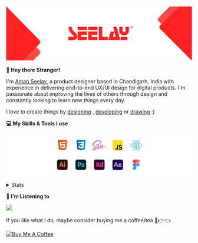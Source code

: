 [![banner](./images/seelay.svg)](https://www.seelay.in)

**👋 Hey there Stranger!**

I'm [Aman Seelay](https://www.seelay.in), a product designer based in Chandigarh, India with experience in delivering end-to-end UX/UI design for digital products. I'm passionate about improving the lives of others through design and constantly looking to learn new things every day.

I love to create things by [designing](https://www.seelay.in/#work) , [developing](https://www.seelay.in/#projects) or [drawing](https://art.seelay.in) :)

**💻 My Skills & Tools I use**

[![banner](./images/skills&tools.svg)](https://www.seelay.in/about)

<details>
  <summary>Stats</summary>

---

<!--START_SECTION:waka-->
![Profile Views](http://img.shields.io/badge/Profile%20Views-5-blue)

**🐱 My GitHub Data** 

> 📦 506.0 kB Used in GitHub's Storage 
 > 
> 🏆 332 Contributions in the Year 2023
 > 
> 💼 Opted to Hire
 > 
> 📜 1 Public Repository 
 > 
> 🔑 44 Private Repository 
 > 
**I'm a Night 🦉** 

```text
🌞 Morning                279 commits         █████░░░░░░░░░░░░░░░░░░░░   18.18 % 
🌆 Daytime                258 commits         ████░░░░░░░░░░░░░░░░░░░░░   16.81 % 
🌃 Evening                466 commits         ████████░░░░░░░░░░░░░░░░░   30.36 % 
🌙 Night                  532 commits         █████████░░░░░░░░░░░░░░░░   34.66 % 
```
📅 **I'm Most Productive on Sunday** 

```text
Monday                   191 commits         ███░░░░░░░░░░░░░░░░░░░░░░   12.44 % 
Tuesday                  273 commits         ████░░░░░░░░░░░░░░░░░░░░░   17.79 % 
Wednesday                144 commits         ██░░░░░░░░░░░░░░░░░░░░░░░   09.38 % 
Thursday                 260 commits         ████░░░░░░░░░░░░░░░░░░░░░   16.94 % 
Friday                   178 commits         ███░░░░░░░░░░░░░░░░░░░░░░   11.60 % 
Saturday                 206 commits         ███░░░░░░░░░░░░░░░░░░░░░░   13.42 % 
Sunday                   283 commits         █████░░░░░░░░░░░░░░░░░░░░   18.44 % 
```


📊 **This Week I Spent My Time On** 

```text
🕑︎ Time Zone: Asia/Kolkata

💬 Programming Languages: 
TypeScript               5 hrs 25 mins       ██████████████░░░░░░░░░░░   54.35 % 
Other                    2 hrs 4 mins        █████░░░░░░░░░░░░░░░░░░░░   20.85 % 
JSON                     1 hr 9 mins         ███░░░░░░░░░░░░░░░░░░░░░░   11.64 % 
Bash                     31 mins             █░░░░░░░░░░░░░░░░░░░░░░░░   05.22 % 
JavaScript               22 mins             █░░░░░░░░░░░░░░░░░░░░░░░░   03.76 % 

🔥 Editors: 
VS Code                  7 hrs 56 mins       ████████████████████░░░░░   79.64 % 
Edge                     2 hrs 1 min         █████░░░░░░░░░░░░░░░░░░░░   20.36 % 

💻 Operating System: 
Windows                  9 hrs 58 mins       █████████████████████████   100.00 % 
```

**I Mostly Code in JavaScript** 

```text
JavaScript               32 repos            █████████████████░░░░░░░░   69.57 % 
TypeScript               11 repos            ██████░░░░░░░░░░░░░░░░░░░   23.91 % 
Java                     3 repos             ██░░░░░░░░░░░░░░░░░░░░░░░   06.52 % 
```




 Last Updated on 13/08/2023 06:37:41 UTC
<!--END_SECTION:waka-->

---

 </details>

**🎵 I'm Listening to**

<object data="https://now-play.vercel.app/api/generate?uid=7a17a86e-d6b7-43b5-8d9c-1d6dae42a779" >

  <img src="https://now-play.vercel.app/api/generate?uid=7a17a86e-d6b7-43b5-8d9c-1d6dae42a779" />

</object>

If you like what I do, maybe consider buying me a coffee/tea 🥺👉👈

<a href="https://www.buymeacoffee.com/seelay" target="_blank"><img src="https://cdn.buymeacoffee.com/buttons/v2/default-red.png" alt="Buy Me A Coffee" width="150" ></a>
